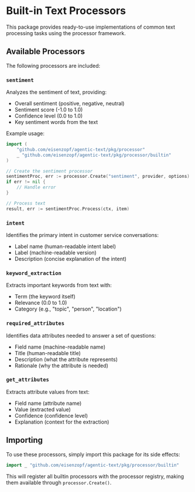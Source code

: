 # Built-in Text Processors

This package provides ready-to-use implementations of common text processing tasks using the processor framework.

## Available Processors

The following processors are included:

### `sentiment`

Analyzes the sentiment of text, providing:
- Overall sentiment (positive, negative, neutral)
- Sentiment score (-1.0 to 1.0)
- Confidence level (0.0 to 1.0)
- Key sentiment words from the text

Example usage:
```go
import (
    "github.com/eisenzopf/agentic-text/pkg/processor"
    _ "github.com/eisenzopf/agentic-text/pkg/processor/builtin"
)

// Create the sentiment processor
sentimentProc, err := processor.Create("sentiment", provider, options)
if err != nil {
    // Handle error
}

// Process text
result, err := sentimentProc.Process(ctx, item)
```

### `intent`

Identifies the primary intent in customer service conversations:
- Label name (human-readable intent label)
- Label (machine-readable version)
- Description (concise explanation of the intent)

### `keyword_extraction`

Extracts important keywords from text with:
- Term (the keyword itself)
- Relevance (0.0 to 1.0)
- Category (e.g., "topic", "person", "location")

### `required_attributes`

Identifies data attributes needed to answer a set of questions:
- Field name (machine-readable name)
- Title (human-readable title)
- Description (what the attribute represents)
- Rationale (why the attribute is needed)

### `get_attributes`

Extracts attribute values from text:
- Field name (attribute name)
- Value (extracted value)
- Confidence (confidence level)
- Explanation (context for the extraction)

## Importing

To use these processors, simply import this package for its side effects:

```go
import _ "github.com/eisenzopf/agentic-text/pkg/processor/builtin"
```

This will register all builtin processors with the processor registry, making them available through `processor.Create()`. 